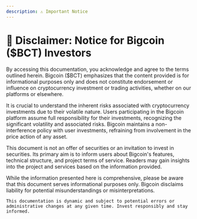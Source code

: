 ```yaml
---
description: ⚠️ Important Notice
---
```


# 📜 Disclaimer: Notice for Bigcoin ($BCT) Investors

By accessing this documentation, you acknowledge and agree to the terms outlined herein. Bigcoin ($BCT) emphasizes that the content provided is for informational purposes only and does not constitute endorsement or influence on cryptocurrency investment or trading activities, whether on our platforms or elsewhere.

It is crucial to understand the inherent risks associated with cryptocurrency investments due to their volatile nature. Users participating in the Bigcoin platform assume full responsibility for their investments, recognizing the significant volatility and associated risks. Bigcoin maintains a non-interference policy with user investments, refraining from involvement in the price action of any asset.

This document is not an offer of securities or an invitation to invest in securities. Its primary aim is to inform users about Bigcoin's features, technical structure, and project terms of service. Readers may gain insights into the project and services based on the information provided.

While the information presented here is comprehensive, please be aware that this document serves informational purposes only. Bigcoin disclaims liability for potential misunderstandings or misinterpretations.&#x20;

`This documentation is dynamic and subject to potential errors or administrative changes at any given time. Invest responsibly and stay informed.`
